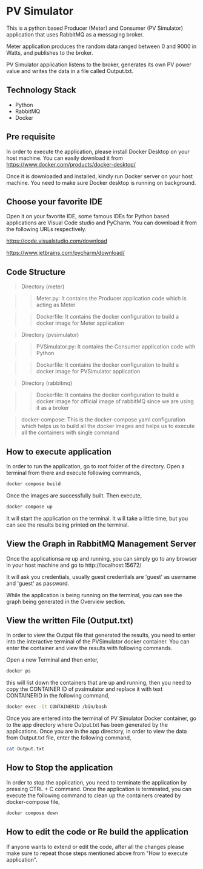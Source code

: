 # PV Simulator

This is a python based Producer (Meter) and Consumer (PV Simulator) application that uses RabbitMQ as a messaging broker. 

Meter application produces the random data ranged between 0 and 9000 in Watts, and publishes to the broker.

PV Simulator application listens to the broker, generates its own PV power value and writes the data in a file called Output.txt.

## Technology Stack

- Python
- RabbitMQ
- Docker

## Pre requisite

In order to execute the application, please install Docker Desktop on your host machine.
You can easily download it from https://www.docker.com/products/docker-desktop/

Once it is downloaded and installed, kindly run Docker server on your host machine. You need to make sure Docker desktop
is running on background.

## Choose your favorite IDE

Open it on your favorite IDE, some famous IDEs for Python based applications are Visual Code studio and PyCharm. You can download it from the following URLs respectively.

https://code.visualstudio.com/download

https://www.jetbrains.com/pycharm/download/

## Code Structure
>Directory (meter)

>>Meter.py: It contains the Producer application code which is acting as Meter

>>Dockerfile: It contains the docker configuration to build a docker image for Meter application

>Directory (pvsimulator)

>>PVSimulator.py: It contains the Consumer application code with Python

>>Dockerfile: It contains the docker configuration to build a docker image for PVSimulator application

>Directory (rabbitmq)

>>Dockerfile: It contains the docker configuration to build a docker image for official image of rabbitMQ since we are using it as a broker

>docker-compose: This is the docker-compose yaml configuration which helps us to build all the docker images and helps us to execute all the containers with single command


## How to execute application

In order to run the application, go to root folder of the directory. Open a terminal from there and execute following commands,

```bash
docker compose build
```

Once the images are successfully built. Then execute,

```bash
docker compose up
```

It will start the application on the terminal. It will take a little time, but you can see the results being printed on the terminal.

## View the Graph in RabbitMQ Management Server

Once the applicationsa re up and running, you can simply go to any browser in your host machine and go to http://localhost:15672/

It will ask you credentials, usually guest credentials are 'guest' as username and 'guest' as password.

While the application is being running on the terminal, you can see the graph being generated in the Overview section.

## View the written File (Output.txt)

In order to view the Output file that generated the results, you need to enter into the interactive terminal of the PVSimulator docker container. You can enter the container and view the results with following commands.

Open a new Terminal and then enter,

```bash
docker ps
```

this will list down the containers that are up and running, then you need to copy the CONTAINER ID of pvsimulator and replace it with text CONTAINERID in the following command,

```bash
docker exec -it CONTAINERID /bin/bash 
```
Once you are entered into the terminal of PV Simulator Docker container, go to the app directory where Output.txt has been generated by the applications. Once you are in the app directory, in order to view the data from Output.txt file, enter the following command,

```bash
cat Output.txt
```

## How to Stop the application

In order to stop the application, you need to terminate the application by pressing CTRL + C command. Once the application is terminated, you can execute the following command to clean up the containers created by docker-compose file,

```bash
docker compose down
```

## How to edit the code or Re build the application

If anyone wants to extend or edit the code, after all the changes please make sure to repeat those steps mentioned above from "How to execute application".
